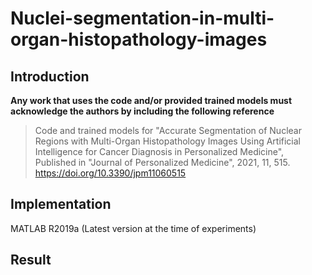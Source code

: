 # Nuclei-segmentation-in-multi-organ-histopathology-images
## Introduction

**Any work that uses the code and/or provided trained models must acknowledge the authors by including the following reference**
> Code and trained models for "Accurate Segmentation of Nuclear Regions with Multi-Organ Histopathology Images Using Artificial Intelligence for Cancer Diagnosis in Personalized Medicine", Published in "Journal of Personalized Medicine", 2021, 11, 515. https://doi.org/10.3390/jpm11060515

## Implementation

MATLAB R2019a (Latest version at the time of experiments)

## Result


